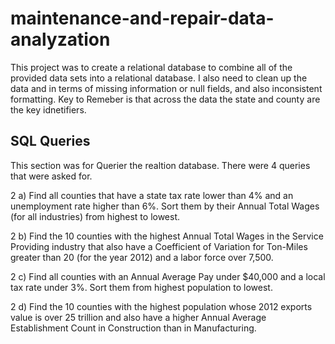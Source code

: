 # maintenance-and-repair-data-analyzation
This project was to create a relational database to combine all of the provided data sets into a relational database. I also need to clean up the data and in terms of missing information or null fields, and also inconsistent formatting. Key to Remeber is that across the data the state and county are the key idnetifiers.

SQL Queries
---------------
This section was for Querier the realtion database. There were 4 queries that were asked for.

2 a) Find all counties that have a state tax rate lower than 4% and an unemployment rate higher than 6%. Sort them by their Annual Total Wages (for all industries) from highest to lowest.


2 b) Find the 10 counties with the highest Annual Total Wages in the Service Providing industry that also have a Coefficient of Variation for Ton-Miles greater than 20 (for the year 2012) and a labor force over 7,500.


2 c) Find all counties with an Annual Average Pay under $40,000 and a local tax rate under 3%. Sort them from highest population to lowest.


2 d) Find the 10 counties with the highest population whose 2012 exports value is over 25 trillion and also have a higher Annual Average Establishment Count in Construction than in Manufacturing.
